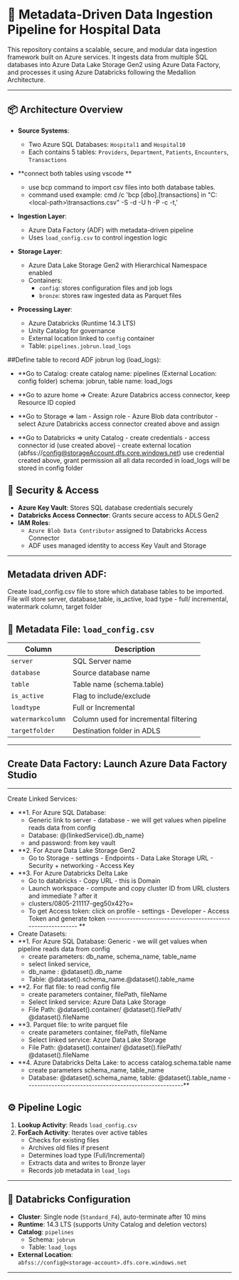 # 🏥 Metadata-Driven Data Ingestion Pipeline for Hospital Data

This repository contains a scalable, secure, and modular data ingestion framework built on Azure services. It ingests data from multiple SQL databases into Azure Data Lake Storage Gen2 using Azure Data Factory, and processes it using Azure Databricks following the Medallion Architecture.

---

## 📦 Architecture Overview

- **Source Systems**:  
  - Two Azure SQL Databases: `Hospital1` and `Hospital10`  
  - Each contains 5 tables: `Providers`, `Department`, `Patients`, `Encounters`, `Transactions`

- **connect both tables using vscode **
  - use bcp command to import csv files into both database tables.
  - command used example:
	cmd /c 'bcp [dbo].[transactions] in "C:\<local-path>\transactions.csv" -S <server> -d <database> -U h <user> -P <password> -c -t,'

- **Ingestion Layer**:  
  - Azure Data Factory (ADF) with metadata-driven pipeline  
  - Uses `load_config.csv` to control ingestion logic

- **Storage Layer**:  
  - Azure Data Lake Storage Gen2 with Hierarchical Namespace enabled  
  - Containers:
    - `config`: stores configuration files and job logs
    - `bronze`: stores raw ingested data as Parquet files

- **Processing Layer**:  
  - Azure Databricks (Runtime 14.3 LTS)  
  - Unity Catalog for governance  
  - External location linked to `config` container  
  - Table: `pipelines.jobrun.load_logs`

##Define table to record ADF jobrun log (load_logs):

- **Go to Catalog: create catalog name: pipelines (External Location: config folder)
	schema: jobrun, table name: load_logs

- **Go to azure home => 
	Create: Azure Databrics access connector, keep Resource ID copied
- **Go to Storage =>
	Iam - Assign role - Azure Blob data contributor - select Azure Databricks access connector created above and assign
- **Go to Databricks =>
	unity Catalog - create credentials - access connector id (use created above)
				  - create external location (abfss://config@storageAccount.dfs.core.windows.net)
					use credential created above, grant permission all
all data recorded in load_logs will be stored in config folder



## 🔐 Security & Access

- **Azure Key Vault**: Stores SQL database credentials securely
- **Databricks Access Connector**: Grants secure access to ADLS Gen2
- **IAM Roles**:
  - `Azure Blob Data Contributor` assigned to Databricks Access Connector
  - ADF uses managed identity to access Key Vault and Storage

---
## Metadata driven ADF:
Create load_config.csv file to store which database tables to be imported.
	File will store server, database,table, is_active, load type - full/ incremental, watermark column, target folder

## 🧾 Metadata File: `load_config.csv`

| Column             | Description                          |
|--------------------|--------------------------------------|
| `server`           | SQL Server name                      |
| `database`         | Source database name                 |
| `table`            | Table name (schema.table)            |
| `is_active`        | Flag to include/exclude              |
| `loadtype`         | Full or Incremental                  |
| `watermarkcolumn`  | Column used for incremental filtering|
| `targetfolder`     | Destination folder in ADLS           |


---

## Create Data Factory: Launch Azure Data Factory Studio
****
Create Linked Services:
- **1. For Azure SQL Database: 
	- Generic link to server - database - we will get values when pipeline reads data from config
	- Database: @{linkedService().db_name}
	- <user name> and password: from key vault
- **2. For Azure Data Lake Storage Gen2
	- Go to Storage - settings - Endpoints - Data Lake Storage URL
				  -  Security + networking - Access Key
- **3. For Azure Databricks Delta Lake
	- Go to databricks - Copy URL - this is Domain
	- Launch workspace - compute and copy cluster ID from URL clusters and immediate ? after it
	- clusters/0805-211117-geg50x42?o=
	- To get Access token: click on profile - settings - Developer - Access Token and generate token
------------------------------------------------------------	**
- Create Datasets:
- **1. For Azure SQL Database: Generic - we will get values when pipeline reads data from config
	- create parameters: db_name, schema_name, table_name
	- select linked service,
	- db_name	: @dataset().db_name
	- Table: @dataset().schema_name.@dataset().table_name
- **2. For flat file: to read config file
	- create parameters container, filePath, fileName
	- Select linked service: Azure Data Lake Storage
	- File Path: @dataset().container/ @dataset().filePath/ @dataset().fileName
- **3. Parquet file: to write parquet file
	- create parameters container, filePath, fileName
	- Select linked service: Azure Data Lake Storage
	- File Path: @dataset().container/ @dataset().filePath/ @dataset().fileName
- **4. Azure Databricks Delta Lake: to access catalog.schema.table name
	- create parameters schema_name, table_name
	- Database: @dataset().schema_name, table: @dataset().table_name
-------------------------------------------------------**


## ⚙️ Pipeline Logic

1. **Lookup Activity**: Reads `load_config.csv`
2. **ForEach Activity**: Iterates over active tables
   - Checks for existing files
   - Archives old files if present
   - Determines load type (Full/Incremental)
   - Extracts data and writes to Bronze layer
   - Records job metadata in `load_logs`

---

## 🧱 Databricks Configuration

- **Cluster**: Single node (`Standard_F4`), auto-terminate after 10 mins
- **Runtime**: 14.3 LTS (supports Unity Catalog and deletion vectors)
- **Catalog**: `pipelines`
  - Schema: `jobrun`
  - Table: `load_logs`
- **External Location**:  
  `abfss://config@<storage-account>.dfs.core.windows.net`

---
